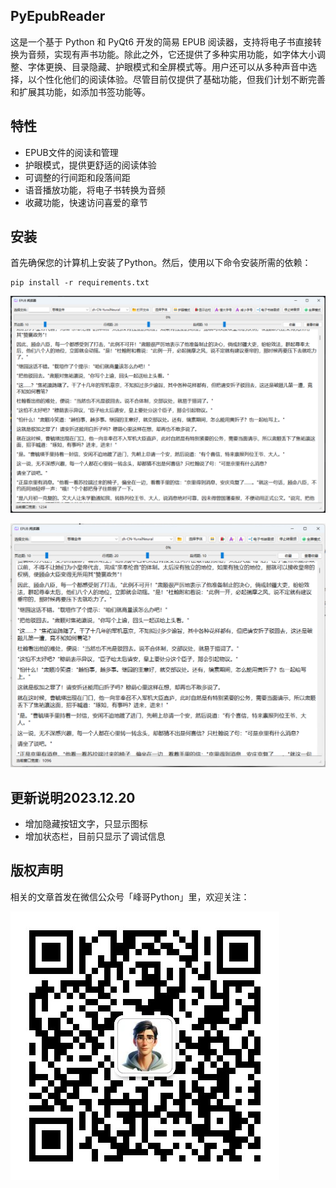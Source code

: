 ## PyEpubReader
这是一个基于 Python 和 PyQt6 开发的简易 EPUB 阅读器，支持将电子书直接转换为音频，实现有声书功能。除此之外，它还提供了多种实用功能，如字体大小调整、字体更换、目录隐藏、护眼模式和全屏模式等。用户还可以从多种声音中选择，以个性化他们的阅读体验。尽管目前仅提供了基础功能，但我们计划不断完善和扩展其功能，如添加书签功能等。

## 特性

- EPUB文件的阅读和管理
- 护眼模式，提供更舒适的阅读体验
- 可调整的行间距和段落间距
- 语音播放功能，将电子书转换为音频
- 收藏功能，快速访问喜爱的章节

## 安装

首先确保您的计算机上安装了Python。然后，使用以下命令安装所需的依赖：

```
pip install -r requirements.txt
```


![](https://raw.githubusercontent.com/cacity/py_test/master/h%3A/PicGo/image-20231220231017669.png)

![](https://raw.githubusercontent.com/cacity/py_test/master/h%3A/PicGo/image-20231220231358987.png)

## 更新说明2023.12.20

- 增加隐藏按钮文字，只显示图标
- 增加状态栏，目前只显示了调试信息

## 版权声明

相关的文章首发在微信公众号「峰哥Python」里，欢迎关注：

![qrcode_for_gh_5f36206edaa5_430.jpg](https://raw.githubusercontent.com/cacity/py_test/master/h%3A/PicGo/qrcode_for_gh_5f36206edaa5_430.jpg)
